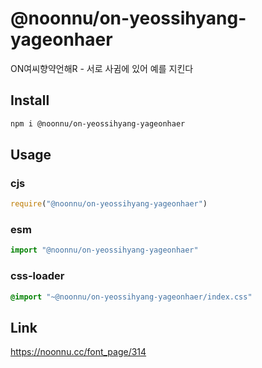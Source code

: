 # @noonnu/on-yeossihyang-yageonhaer
ON여씨향약언해R - 서로 사귐에 있어 예를 지킨다

## Install
```sh
npm i @noonnu/on-yeossihyang-yageonhaer
```
## Usage
### cjs
```js
require("@noonnu/on-yeossihyang-yageonhaer")
```
### esm
```js
import "@noonnu/on-yeossihyang-yageonhaer"
```
### css-loader
```css
@import "~@noonnu/on-yeossihyang-yageonhaer/index.css"
```

## Link
https://noonnu.cc/font_page/314